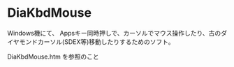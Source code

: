 # DiaKbdMouse

Windows機にて、 Appsキー同時押しで、カーソルでマウス操作したり、古のダイヤモンドカーソル(SDEX等)移動したりするためのソフト。

DiaKbdMouse.htm を参照のこと
